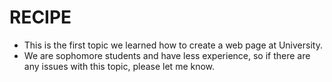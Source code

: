 # RECIPE

- This is the first topic we learned how to create a web page at University.
- We are sophomore students and have less experience, so if there are any issues with this topic, please let me know.
